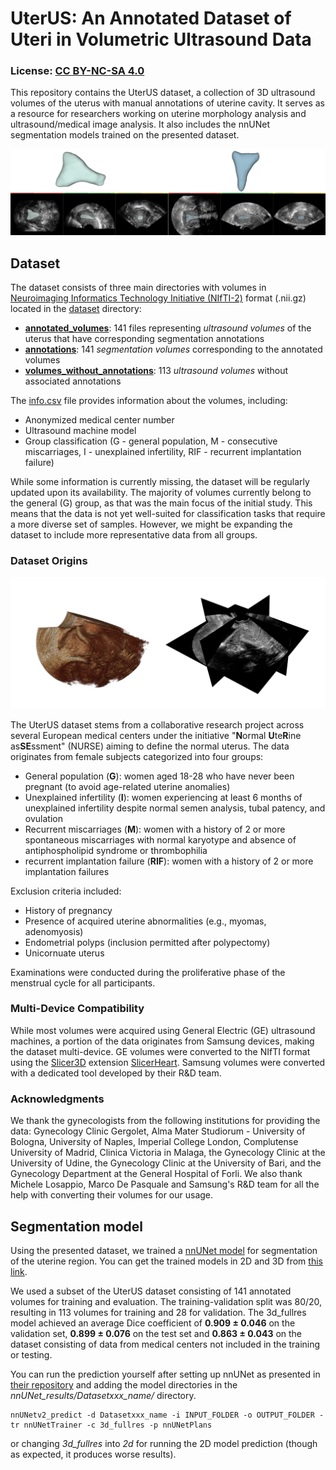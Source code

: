 # UterUS: An Annotated Dataset of Uteri in Volumetric Ultrasound Data
### License: [CC BY-NC-SA 4.0](https://creativecommons.org/licenses/by-nc-sa/4.0/legalcode)
This repository contains the UterUS dataset, a collection of 3D ultrasound volumes of the uterus with manual annotations of uterine cavity. It serves as a resource for researchers working on uterine morphology analysis and ultrasound/medical image analysis. It also includes the nnUNet segmentation models trained on the presented dataset.

![Example of two volumes in Slicer3D.](sources/sample.png "Example of one of the volumes with the segmented uterine cavity, shown in Slicer3D.")

## Dataset
The dataset consists of three main directories with volumes in [Neuroimaging Informatics Technology Initiative (NIfTI-2)](https://nifti.nimh.nih.gov/nifti-2) format (.nii.gz) located in the [dataset](dataset/) directory:

- [**annotated_volumes**](dataset/annotated_volumes/): 141 files representing _ultrasound volumes_ of the uterus that have corresponding segmentation annotations
- [**annotations**](dataset/annotations/): 141 _segmentation volumes_ corresponding to the annotated volumes
- [**volumes_without_annotations**](dataset/volumes_without_annotations/): 113 _ultrasound volumes_ without associated annotations
  
The [info.csv](dataset/info.csv) file provides information about the volumes, including:
- Anonymized medical center number
- Ultrasound machine model
- Group classification (G - general population, M - consecutive miscarriages, I - unexplained infertility, RIF - recurrent implantation failure)
  
While some information is currently missing, the dataset will be regularly updated upon its availability. 
The majority of volumes currently belong to the general (G) group, as that was the main focus of the initial study. This means that the data is not yet well-suited for classification tasks that require a more diverse set of samples. However, we might be expanding the dataset to include more representative data from all groups.

### Dataset Origins

![3D slices and rendering of a volume.](sources/3d.png "3D slices and rendering of a volume")

The UterUS dataset stems from a collaborative research project across several European medical centers under the initiative "**N**ormal **U**te**R**ine as**SE**ssment" (NURSE) aiming to define the normal uterus. 
The data originates from female subjects categorized into four groups:
- General population (**G**): women aged 18-28 who have never been pregnant (to avoid age-related uterine anomalies)
- Unexplained infertility (**I**): women experiencing at least 6 months of unexplained infertility despite normal semen analysis, tubal patency, and ovulation
- Recurrent miscarriages (**M**): women with a history of 2 or more spontaneous miscarriages with normal karyotype and absence of antiphospholipid syndrome or thrombophilia
- recurrent implantation failure (**RIF**): women with a history of 2 or more implantation failures

Exclusion criteria included:
- History of pregnancy
- Presence of acquired uterine abnormalities (e.g., myomas, adenomyosis)
- Endometrial polyps (inclusion permitted after polypectomy)
- Unicornuate uterus
  
Examinations were conducted during the proliferative phase of the menstrual cycle for all participants. 

### Multi-Device Compatibility
While most volumes were acquired using General Electric (GE) ultrasound machines, a portion of the data originates from Samsung devices, making the dataset multi-device. GE volumes were converted to the NIfTI format using the [Slicer3D](https://www.slicer.org/) extension [SlicerHeart](https://www.slicer.org/wiki/Documentation/4.5/Extensions/SlicerHeart). Samsung volumes were converted with a dedicated tool developed by their R&D team.

### Acknowledgments
We thank the gynecologists from the following institutions for providing the data: Gynecology Clinic Gergolet, Alma Mater Studiorum - University of Bologna, University of Naples, Imperial College London, Complutense University of Madrid, Clinica Victoria in Malaga, the Gynecology Clinic at the University of Udine, the Gynecology Clinic at the University of Bari, and the Gynecology Department at the General Hospital of Forli.
We also thank Michele Losappio, Marco De Pasquale and Samsung's R&D team for all the help with converting their volumes for our usage. 

## Segmentation model

Using the presented dataset, we trained a [nnUNet model](https://www.nature.com/articles/s41592-020-01008-z) for segmentation of the uterine region. You can get the trained models in 2D and 3D from [this link](https://drive.google.com/file/d/1lxHyA_UTpbhTXRuhjSMjuAFyApH9DOHo/view?usp=drive_link). 

We used a subset of the UterUS dataset consisting of 141 annotated volumes for training and evaluation.
The training-validation split was 80/20, resulting in 113 volumes for training and 28 for validation.
The 3d_fullres model achieved an average Dice coefficient of **0.909 ± 0.046** on the validation set, 
**0.899 ± 0.076** on the test set and **0.863 ± 0.043** on the dataset consisting of data from medical centers not included in the training or testing.

You can run the prediction yourself after setting up nnUNet as presented in [their repository](https://github.com/MIC-DKFZ/nnUNet) and adding the model directories in the *nnUNet_results/Datasetxxx_name/* directory. 
```
nnUNetv2_predict -d Datasetxxx_name -i INPUT_FOLDER -o OUTPUT_FOLDER -tr nnUNetTrainer -c 3d_fullres -p nnUNetPlans
```
or changing *3d_fullres* into *2d* for running the 2D model prediction (though as expected, it produces worse results).

